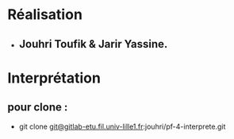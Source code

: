 # Réalisation 

 - ## Jouhri Toufik & Jarir Yassine.

#   Interprétation

## pour clone :
  - git clone git@gitlab-etu.fil.univ-lille1.fr:jouhri/pf-4-interprete.git